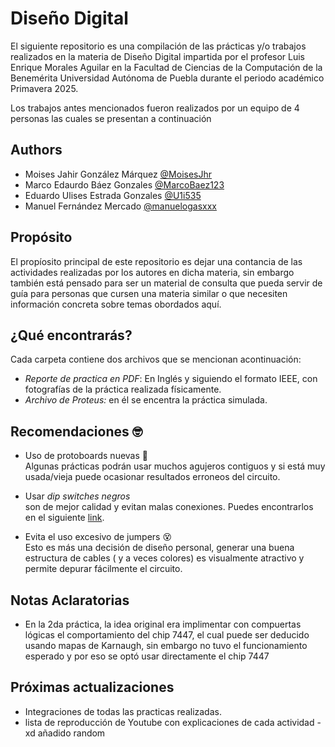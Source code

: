 # Diseño Digital

El siguiente repositorio es una compilación de las prácticas y/o trabajos realizados en la materia de Diseño Digital impartida por el profesor Luis Enrique Morales Aguilar en la Facultad de Ciencias de la Computación de la Benemérita Universidad Autónoma de Puebla durante el periodo académico Primavera 2025.


Los trabajos antes mencionados fueron realizados por un equipo de 4 personas las cuales se presentan a continuación


## Authors

-  Moises Jahir González Márquez [@MoisesJhr](https://www.github.com/MoisesJhr)
-  Marco Edaurdo Báez Gonzales [@MarcoBaez123](https://www.github.com/MarcoBaez123)
-  Eduardo Ulises Estrada Gonzales [@U1i535](https://github.com/U1i535)
-  Manuel Fernández Mercado [@manuelogasxxx](https://github.com/manuelogasxxx)





## Propósito

El propíosito principal de este repositorio es dejar una contancia de las actividades realizadas por los autores en dicha materia, sin embargo también está pensado para ser un material de consulta que pueda servir de guía para personas que cursen una materia similar o que necesiten información concreta sobre temas obordados aquí. 
## ¿Qué encontrarás?


Cada carpeta contiene dos archivos que se mencionan acontinuación:
- *Reporte de practica en PDF*: En Inglés y siguiendo el formato IEEE, con fotografías de la práctica realizada físicamente. 
- *Archivo de Proteus:* en él se encentra la práctica simulada.


## Recomendaciones 🤓


- Uso de protoboards nuevas 🤑\
    Algunas prácticas podrán usar muchos agujeros contiguos y si está muy usada/vieja puede ocasionar resultados erroneos del circuito.

- Usar *dip switches negros* \
    son de mejor calidad y evitan malas conexiones. Puedes encontrarlos en el siguiente [link](https://www.steren.com.mx/switch-deslizable-dip-switch-de-8-interruptores-tipo-ci.html).

- Evita el uso excesivo de jumpers 😵\
    Esto es más una decisión de diseño personal, generar una buena estructura de cables ( y a veces colores) es visualmente atractivo y permite depurar fácilmente el circuito.
## Notas Aclaratorias

- En la 2da práctica, la idea original era implimentar con compuertas lógicas el comportamiento del chip 7447, el cual puede ser deducido usando mapas de Karnaugh, sin embargo no tuvo el funcionamiento esperado y por eso se optó usar directamente el chip 7447


## Próximas actualizaciones

- Integraciones de todas las practicas realizadas.
- lista de reproducción de Youtube con explicaciones de cada actividad
-xd añadido random
